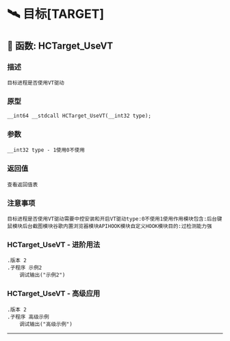 # 🛰️ 目标[TARGET]
## 📌 函数: HCTarget_UseVT
### 描述
```
目标进程是否使用VT驱动
```
### 原型
```
__int64 __stdcall HCTarget_UseVT(__int32 type);
```
### 参数
```
__int32 type - 1使用0不使用
```
### 返回值
```
查看返回值表
```
### 注意事项
```
目标进程是否使用VT驱动需要中控安装和开启VT驱动type:0不使用1使用作用模块包含:后台键鼠模块后台截图模块谷歌内置浏览器模块APIHOOK模块自定义HOOK模块目的:过检测能力强
```
### HCTarget_UseVT - 进阶用法
```
.版本 2
.子程序 示例2
    调试输出("示例2")
```
### HCTarget_UseVT - 高级应用
```
.版本 2
.子程序 高级示例
    调试输出("高级示例")
```

---
